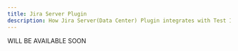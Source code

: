 ```yaml
---
title: Jira Server Plugin
description: How Jira Server(Data Center) Plugin integrates with Test IO.
---
```


WILL BE AVAILABLE SOON
